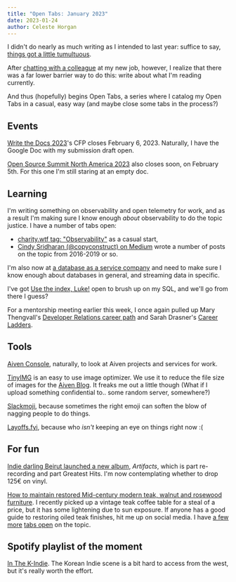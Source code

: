 ```yaml
---
title: "Open Tabs: January 2023"
date: 2023-01-24
author: Celeste Horgan
---
```


I didn't do nearly as much writing as I intended to last year: suffice to say, [things got a little tumultuous](https://www.linkedin.com/in/celeste-horgan-b65b5a1a/).

After [chatting with a colleague](https://twitter.com/OlenaKutsenko) at my new job, however, I realize that there was a far lower barrier way to do this: write about what I'm reading currently. 

And thus (hopefully) begins Open Tabs, a series where I catalog my Open Tabs in a casual, easy way (and maybe close some tabs in the process?)

## Events

[Write the Docs 2023](https://www.writethedocs.org/conf/portland/2023/)'s CFP closes February 6, 2023. Naturally, I have the Google Doc with my submission draft open.

[Open Source Summit North America 2023](https://events.linuxfoundation.org/open-source-summit-north-america/) also closes soon, on February 5th. For this one I'm still staring at an empty doc.

## Learning 

I'm writing something on observability and open telemetry for work, and as a result I'm making sure I know enough _about_ observability to do the topic justice. I have a number of tabs open:

- [charity.wtf tag: "Observability"](https://charity.wtf/tag/observability/) as a casual start,
- [Cindy Sridharan (@copyconstruct) on Medium](https://copyconstruct.medium.com/) wrote a number of posts on the topic from 2016-2019 or so. 

I'm also now at [a database as a service company](https://aiven.io) and need to make sure I know enough about databases in general, and streaming data in specific. 

I've got [Use the index, Luke!](https://use-the-index-luke.com/sql/preface) open to brush up on my SQL, and we'll go from there I guess? 

For a mentorship meeting earlier this week, I once again pulled up Mary Thengvall's [Developer Relations career path](https://www.marythengvall.com/blog/2020/6/29/the-camunda-developer-relations-career-path) and Sarah Drasner's [Career Ladders](https://career-ladders.dev/).

## Tools 

[Aiven Console](https://console.aiven.io/login), naturally, to look at Aiven projects and services for work.

[TinyIMG](https://tiny-img.com/) is an easy to use image optimizer. We use it to reduce the file size of images for the [Aiven Blog](https://blog.aiven.io). It freaks me out a little though (What if I upload something confidential to.. some random server, somewhere?)

[Slackmoji](https://slackmojis.com/), because sometimes the right emoji can soften the blow of nagging people to do things.

[Layoffs.fyi](https://layoffs.fyi/), because who _isn't_ keeping an eye on things right now :(

## For fun 

[Indie darling Beirut launched a new album](https://www.beirutband.com/), _Artifacts_, which is part re-recording and part Greatest Hits. I'm now contemplating whether to drop 125€‎ on vinyl.

[How to maintain restored Mid-century modern teak, walnut and rosewood furniture](https://midcenturymoderntoronto.com/blogs/about-mid-century-modern-furniture/how-to-maintain-restored-mid-century-modern-teak-walnut-and-rosewood-furniture). I recently picked up a vintage teak coffee table for a steal of a price, but it has some lightening due to sun exposure. If anyone has a good guide to restoring oiled teak finishes, hit me up on social media. I have [a few more](https://www.teakculture.com/pages/teak-care) [tabs open](https://www.amazon.de/-/en/William-Cook/dp/0754829170/) on the topic. 

## Spotify playlist of the moment 

[In The K-Indie](https://open.spotify.com/playlist/37i9dQZF1DXdTb8AG95jne?si=ab7709038d394351). The Korean Indie scene is a bit hard to access from the west, but it's really worth the effort. 